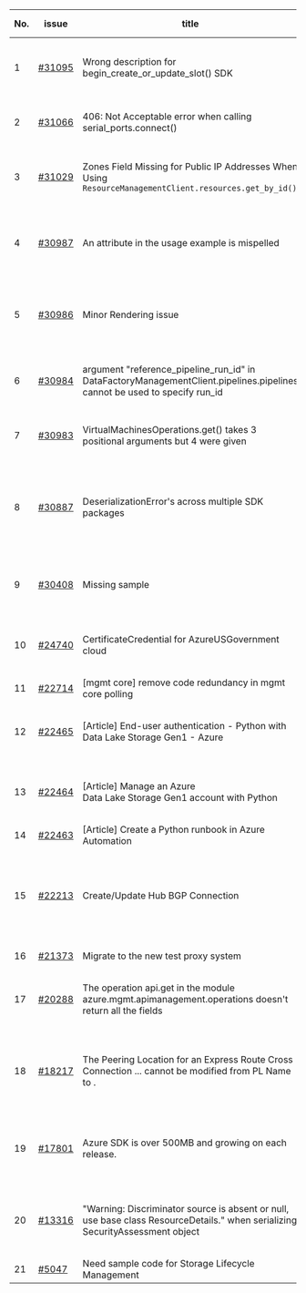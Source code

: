| No. | issue | title | labels | assignees | bot advice | created date |
| ------ | ------ | ------ | ------ | ------ | ------ | :-----: |
|1|[#31095](https://github.com/Azure/azure-sdk-for-python/issues/31095)|Wrong description for begin_create_or_update_slot() SDK|question, App Services, Mgmt, customer-reported, needs-team-attention|msyyc|new comment|2023-07-12|
|2|[#31066](https://github.com/Azure/azure-sdk-for-python/issues/31066)|406: Not Acceptable error when calling serial_ports.connect()|question, Mgmt, customer-reported, needs-team-attention|msyyc|new comment|2023-07-11|
|3|[#31029](https://github.com/Azure/azure-sdk-for-python/issues/31029)|Zones Field Missing for Public IP Addresses When Using `ResourceManagementClient.resources.get_by_id()`|question, ARM, Mgmt, customer-reported, issue-addressed|msyyc||2023-07-07|
|4|[#30987](https://github.com/Azure/azure-sdk-for-python/issues/30987)|An attribute in the usage example is mispelled|Docs, question, ARM, Mgmt, customer-reported, needs-team-attention, Resources|swathipil, msyyc||2023-07-03|
|5|[#30986](https://github.com/Azure/azure-sdk-for-python/issues/30986)|Minor Rendering issue|question, Compute, Mgmt, customer-reported, needs-team-attention, CXP Attention|msyyc||2023-07-03|
|6|[#30984](https://github.com/Azure/azure-sdk-for-python/issues/30984)|argument "reference_pipeline_run_id" in DataFactoryManagementClient.pipelines.pipelines cannot be used to specify run_id|question, Data Factory, Mgmt, customer-reported, needs-team-attention|msyyc||2023-07-03|
|7|[#30983](https://github.com/Azure/azure-sdk-for-python/issues/30983)|VirtualMachinesOperations.get() takes 3 positional arguments but 4 were given|question, Mgmt, customer-reported, issue-addressed|msyyc||2023-07-01|
|8|[#30887](https://github.com/Azure/azure-sdk-for-python/issues/30887)|DeserializationError's across multiple SDK packages|question, Automation, Network - CDN, Network, Mgmt, customer-reported, Data Bricks, needs-author-feedback|msyyc||2023-06-26|
|9|[#30408](https://github.com/Azure/azure-sdk-for-python/issues/30408)|Missing sample|Docs, ARM, Mgmt, customer-reported, needs-team-attention|msyyc|no reply > 7|2023-05-16|
|10|[#24740](https://github.com/Azure/azure-sdk-for-python/issues/24740)|CertificateCredential for AzureUSGovernment cloud|feature-request, Operations Management, Mgmt, needs-team-attention|BigCat20196, msyyc|new comment|2022-06-07|
|11|[#22714](https://github.com/Azure/azure-sdk-for-python/issues/22714)|[mgmt core] remove code redundancy in mgmt core polling|Mgmt, Azure.Mgmt.Core|msyyc|new issue|2022-01-21|
|12|[#22465](https://github.com/Azure/azure-sdk-for-python/issues/22465)|[Article] End-user authentication - Python with Data Lake Storage Gen1 - Azure|Storage, Docs, Client, Mgmt, Data Lake Storage Gen1, Resources|tasherif-msft, msyyc|no reply > 7|2022-01-12|
|13|[#22464](https://github.com/Azure/azure-sdk-for-python/issues/22464)|[Article] Manage an Azure Data Lake Storage Gen1 account with Python|Storage, Docs, Client, Mgmt, Data Lake Storage Gen1, Resources|tasherif-msft, msyyc|no reply > 7|2022-01-12|
|14|[#22463](https://github.com/Azure/azure-sdk-for-python/issues/22463)|[Article] Create a Python runbook in Azure Automation|Docs, Compute, Mgmt, Resources|msyyc|no reply > 7|2022-01-12|
|15|[#22213](https://github.com/Azure/azure-sdk-for-python/issues/22213)|Create/Update Hub BGP Connection|question, Network, Service Attention, Mgmt, customer-reported, needs-team-attention, Network - Virtual WAN|msyyc|new comment|2021-12-17|
|16|[#21373](https://github.com/Azure/azure-sdk-for-python/issues/21373)|Migrate to the new test proxy system|Mgmt, Epic, MQ|msyyc|no reply > 7|2021-10-22|
|17|[#20288](https://github.com/Azure/azure-sdk-for-python/issues/20288)|The operation api.get in the module azure.mgmt.apimanagement.operations doesn't return all the fields|bug, API Management, Mgmt, customer-reported|BigCat20196, msyyc|new comment|2021-08-16|
|18|[#18217](https://github.com/Azure/azure-sdk-for-python/issues/18217)|The Peering Location for an Express Route Cross Connection ... cannot be modified from PL Name to .|bug, Network - ExpressRoute, Service Attention, Mgmt, customer-reported, needs-team-attention|msyyc|new comment|2021-04-22|
|19|[#17801](https://github.com/Azure/azure-sdk-for-python/issues/17801)|Azure SDK is over 500MB and growing on each release.|question, Network, Service Attention, Mgmt, customer-reported, needs-team-attention|iscai-msft, lmazuel, msyyc|new comment|2021-04-05|
|20|[#13316](https://github.com/Azure/azure-sdk-for-python/issues/13316)|"Warning: Discriminator source is absent or null, use base class ResourceDetails." when serializing SecurityAssessment object|question, Security, Service Attention, Mgmt, customer-reported, needs-team-attention|msyyc|new comment|2020-08-25|
|21|[#5047](https://github.com/Azure/azure-sdk-for-python/issues/5047)|Need sample code for Storage Lifecycle Management|Docs, Mgmt|msyyc|new comment|2019-05-02|
